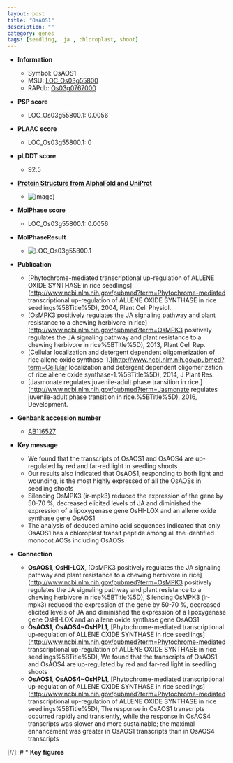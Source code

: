 ```yaml
---
layout: post
title: "OsAOS1"
description: ""
category: genes
tags: [seedling,  ja , chloroplast, shoot]
---
```


* **Information**  
    + Symbol: OsAOS1  
    + MSU: [LOC_Os03g55800](http://rice.plantbiology.msu.edu/cgi-bin/ORF_infopage.cgi?orf=LOC_Os03g55800)  
    + RAPdb: [Os03g0767000](http://rapdb.dna.affrc.go.jp/viewer/gbrowse_details/irgsp1?name=Os03g0767000)  

* **PSP score**  
    + LOC_Os03g55800.1: 0.0056 

* **PLAAC score**  
    + LOC_Os03g55800.1: 0 

* **pLDDT score**
    + 92.5

* **[Protein Structure from AlphaFold and UniProt](https://www.uniprot.org/uniprotkb/Q7Y0C8/entry#structure)**
    + ![image](https://ricepsp.github.io/images/Q7/AF-Q7Y0C8-F1.png))

* **MolPhase score**
    + LOC_Os03g55800.1: 0.0056

* **MolPhaseResult**
    + ![LOC_Os03g55800.1](https://ricepsp.github.io/pictures/LOC_Os03g/LOC_Os03g55800.1.png)

* **Publication**  
    + [Phytochrome-mediated transcriptional up-regulation of ALLENE OXIDE SYNTHASE in rice seedlings](http://www.ncbi.nlm.nih.gov/pubmed?term=Phytochrome-mediated transcriptional up-regulation of ALLENE OXIDE SYNTHASE in rice seedlings%5BTitle%5D), 2004, Plant Cell Physiol.
    + [OsMPK3 positively regulates the JA signaling pathway and plant resistance to a chewing herbivore in rice](http://www.ncbi.nlm.nih.gov/pubmed?term=OsMPK3 positively regulates the JA signaling pathway and plant resistance to a chewing herbivore in rice%5BTitle%5D), 2013, Plant Cell Rep.
    + [Cellular localization and detergent dependent oligomerization of rice allene oxide synthase-1.](http://www.ncbi.nlm.nih.gov/pubmed?term=Cellular localization and detergent dependent oligomerization of rice allene oxide synthase-1.%5BTitle%5D), 2014, J Plant Res.
    + [Jasmonate regulates juvenile-adult phase transition in rice.](http://www.ncbi.nlm.nih.gov/pubmed?term=Jasmonate regulates juvenile-adult phase transition in rice.%5BTitle%5D), 2016, Development.

* **Genbank accession number**  
    + [AB116527](http://www.ncbi.nlm.nih.gov/nuccore/AB116527)

* **Key message**  
    + We found that the transcripts of OsAOS1 and OsAOS4 are up-regulated by red and far-red light in seedling shoots
    + Our results also indicated that OsAOS1, responding to both light and wounding, is the most highly expressed of all the OsAOSs in seedling shoots
    + Silencing OsMPK3 (ir-mpk3) reduced the expression of the gene by 50-70 %, decreased elicited levels of JA and diminished the expression of a lipoxygenase gene OsHI-LOX and an allene oxide synthase gene OsAOS1
    + The analysis of deduced amino acid sequences indicated that only OsAOS1 has a chloroplast transit peptide among all the identified monocot AOSs including OsAOSs

* **Connection**  
    + __OsAOS1__, __OsHI-LOX__, [OsMPK3 positively regulates the JA signaling pathway and plant resistance to a chewing herbivore in rice](http://www.ncbi.nlm.nih.gov/pubmed?term=OsMPK3 positively regulates the JA signaling pathway and plant resistance to a chewing herbivore in rice%5BTitle%5D), Silencing OsMPK3 (ir-mpk3) reduced the expression of the gene by 50-70 %, decreased elicited levels of JA and diminished the expression of a lipoxygenase gene OsHI-LOX and an allene oxide synthase gene OsAOS1
    + __OsAOS1__, __OsAOS4~OsHPL1__, [Phytochrome-mediated transcriptional up-regulation of ALLENE OXIDE SYNTHASE in rice seedlings](http://www.ncbi.nlm.nih.gov/pubmed?term=Phytochrome-mediated transcriptional up-regulation of ALLENE OXIDE SYNTHASE in rice seedlings%5BTitle%5D), We found that the transcripts of OsAOS1 and OsAOS4 are up-regulated by red and far-red light in seedling shoots
    + __OsAOS1__, __OsAOS4~OsHPL1__, [Phytochrome-mediated transcriptional up-regulation of ALLENE OXIDE SYNTHASE in rice seedlings](http://www.ncbi.nlm.nih.gov/pubmed?term=Phytochrome-mediated transcriptional up-regulation of ALLENE OXIDE SYNTHASE in rice seedlings%5BTitle%5D), The response in OsAOS1 transcripts occurred rapidly and transiently, while the response in OsAOS4 transcripts was slower and more sustainable; the maximal enhancement was greater in OsAOS1 transcripts than in OsAOS4 transcripts

[//]: # * **Key figures**  


